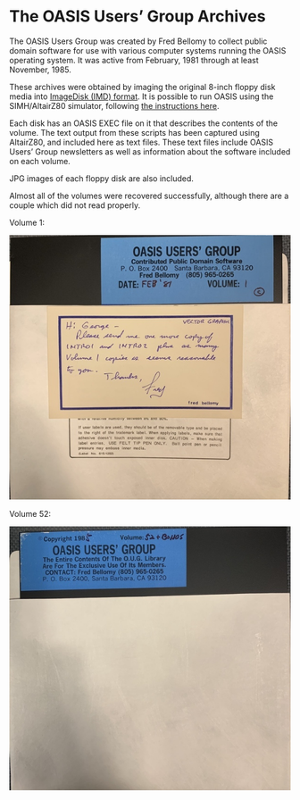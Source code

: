 # The OASIS Users’ Group Archives

The OASIS Users Group was created by Fred Bellomy to collect public domain software for use with various computer systems running the OASIS operating system.  It was active from February, 1981 through at least November, 1985.

These archives were obtained by imaging the original 8-inch floppy disk media into [ImageDisk (IMD) format](http://www.classiccmp.org/dunfield/img/index.htm).  It is possible to run OASIS using the SIMH/AltairZ80 simulator, following [the instructions here](https://github.com/hharte/digitex/tree/master/OASIS#readme). 

Each disk has an OASIS EXEC file on it that describes the contents of the volume.  The text output from these scripts has been captured using AltairZ80, and included here as text files.  These text files include OASIS Users’ Group newsletters as well as information about the software included on each volume.

JPG images of each floppy disk are also included.

Almost all of the volumes were recovered successfully, although there are a couple which did not read properly.

Volume 1:

![alt_text](https://raw.githubusercontent.com/hharte/OASIS_Users_Group/master/OASIS_Users_Group_Vol01/OASIS_Users_Group_Vol01_with_note.jpg "image_tooltip")

Volume 52:

![alt_text](https://raw.githubusercontent.com/hharte/OASIS_Users_Group/master/OASIS_Users_Group_Vol52/OASIS_Users_Group_Vol52.jpg "image_tooltip")

